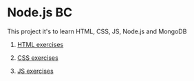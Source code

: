 # Node.js BC

This project it's to learn HTML, CSS, JS, Node.js and MongoDB

1. [HTML exercises](https://github.com/emersonmellado/nodebcjan6/blob/master/html.md) 

2. [CSS exercises](https://github.com/emersonmellado/nodebcjan6/blob/master/css.md)

3. [JS exercises](https://github.com/emersonmellado/nodebcjan6/blob/master/javascript.md)